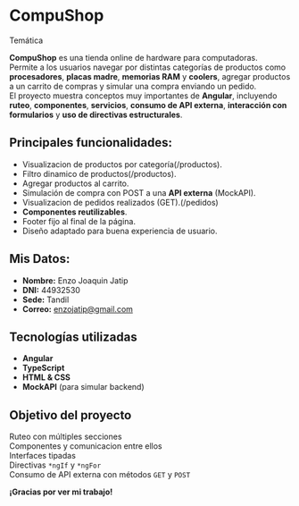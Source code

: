 # CompuShop

Temática

**CompuShop** es una tienda online de hardware para computadoras.  
Permite a los usuarios navegar por distintas categorías de productos como **procesadores**, **placas madre**, **memorias RAM** y **coolers**, agregar productos a un carrito de compras y simular una compra enviando un pedido.  
El proyecto muestra conceptos muy importantes de **Angular**, incluyendo **ruteo**, **componentes**, **servicios**, **consumo de API externa**, **interacción con formularios** y **uso de directivas estructurales**.


## Principales funcionalidades:

- Visualizacion de productos por categoría(/productos).
- Filtro dinamico de productos(/productos).
- Agregar productos al carrito.
- Simulación de compra con POST a una **API externa** (MockAPI).
- Visualizacion de pedidos realizados (GET).(/pedidos)
- **Componentes reutilizables**.
- Footer fijo al final de la página.
- Diseño adaptado para buena experiencia de usuario.

## Mis Datos:

- **Nombre:** Enzo Joaquin Jatip
- **DNI:** 44932530
- **Sede:** Tandil
- **Correo:** enzojatip@gmail.com

## Tecnologías utilizadas

- **Angular**
- **TypeScript**
- **HTML & CSS**
- **MockAPI** (para simular backend)

## Objetivo del proyecto

Ruteo con múltiples secciones  
Componentes y comunicacion entre ellos  
Interfaces tipadas  
Directivas `*ngIf` y `*ngFor`  
Consumo de API externa con métodos `GET` y `POST`  

**¡Gracias por ver mi trabajo!**

